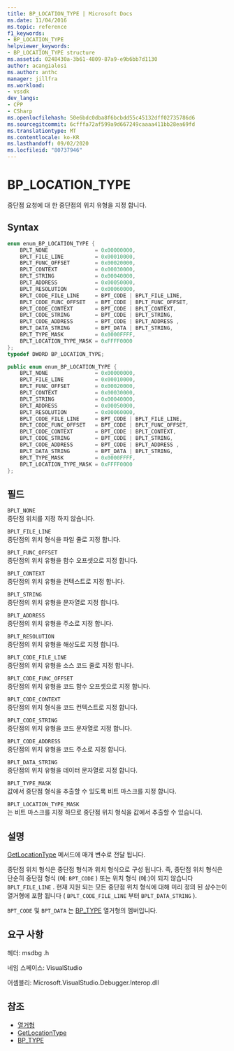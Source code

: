 ```yaml
---
title: BP_LOCATION_TYPE | Microsoft Docs
ms.date: 11/04/2016
ms.topic: reference
f1_keywords:
- BP_LOCATION_TYPE
helpviewer_keywords:
- BP_LOCATION_TYPE structure
ms.assetid: 0248430a-3b61-4809-87a9-e9b6bb7d1130
author: acangialosi
ms.author: anthc
manager: jillfra
ms.workload:
- vssdk
dev_langs:
- CPP
- CSharp
ms.openlocfilehash: 50e6bdc0dba8f6bcbdd55c45132dff02735786d6
ms.sourcegitcommit: 6cfffa72af599a9d667249caaaa411bb28ea69fd
ms.translationtype: MT
ms.contentlocale: ko-KR
ms.lasthandoff: 09/02/2020
ms.locfileid: "80737946"
---
```

# <a name="bp_location_type"></a>BP_LOCATION_TYPE
중단점 요청에 대 한 중단점의 위치 유형을 지정 합니다.

## <a name="syntax"></a>Syntax

```cpp
enum enum_BP_LOCATION_TYPE {
    BPLT_NONE               = 0x00000000,
    BPLT_FILE_LINE          = 0x00010000,
    BPLT_FUNC_OFFSET        = 0x00020000,
    BPLT_CONTEXT            = 0x00030000,
    BPLT_STRING             = 0x00040000,
    BPLT_ADDRESS            = 0x00050000,
    BPLT_RESOLUTION         = 0x00060000,
    BPLT_CODE_FILE_LINE     = BPT_CODE | BPLT_FILE_LINE,
    BPLT_CODE_FUNC_OFFSET   = BPT_CODE | BPLT_FUNC_OFFSET,
    BPLT_CODE_CONTEXT       = BPT_CODE | BPLT_CONTEXT,
    BPLT_CODE_STRING        = BPT_CODE | BPLT_STRING,
    BPLT_CODE_ADDRESS       = BPT_CODE | BPLT_ADDRESS ,
    BPLT_DATA_STRING        = BPT_DATA | BPLT_STRING,
    BPLT_TYPE_MASK          = 0x0000FFFF,
    BPLT_LOCATION_TYPE_MASK = 0xFFFF0000
};
typedef DWORD BP_LOCATION_TYPE;
```

```csharp
public enum enum_BP_LOCATION_TYPE {
    BPLT_NONE               = 0x00000000,
    BPLT_FILE_LINE          = 0x00010000,
    BPLT_FUNC_OFFSET        = 0x00020000,
    BPLT_CONTEXT            = 0x00030000,
    BPLT_STRING             = 0x00040000,
    BPLT_ADDRESS            = 0x00050000,
    BPLT_RESOLUTION         = 0x00060000,
    BPLT_CODE_FILE_LINE     = BPT_CODE | BPLT_FILE_LINE,
    BPLT_CODE_FUNC_OFFSET   = BPT_CODE | BPLT_FUNC_OFFSET,
    BPLT_CODE_CONTEXT       = BPT_CODE | BPLT_CONTEXT,
    BPLT_CODE_STRING        = BPT_CODE | BPLT_STRING,
    BPLT_CODE_ADDRESS       = BPT_CODE | BPLT_ADDRESS ,
    BPLT_DATA_STRING        = BPT_DATA | BPLT_STRING,
    BPLT_TYPE_MASK          = 0x0000FFFF,
    BPLT_LOCATION_TYPE_MASK = 0xFFFF0000
};
```

## <a name="fields"></a>필드
`BPLT_NONE`\
중단점 위치를 지정 하지 않습니다.

`BPLT_FILE_LINE`\
중단점의 위치 형식을 파일 줄로 지정 합니다.

`BPLT_FUNC_OFFSET`\
중단점의 위치 유형을 함수 오프셋으로 지정 합니다.

`BPLT_CONTEXT`\
중단점의 위치 유형을 컨텍스트로 지정 합니다.

`BPLT_STRING`\
중단점의 위치 유형을 문자열로 지정 합니다.

`BPLT_ADDRESS`\
중단점의 위치 유형을 주소로 지정 합니다.

`BPLT_RESOLUTION`\
중단점의 위치 유형을 해상도로 지정 합니다.

`BPLT_CODE_FILE_LINE`\
중단점의 위치 유형을 소스 코드 줄로 지정 합니다.

`BPLT_CODE_FUNC_OFFSET`\
중단점의 위치 유형을 코드 함수 오프셋으로 지정 합니다.

`BPLT_CODE_CONTEXT`\
중단점의 위치 형식을 코드 컨텍스트로 지정 합니다.

`BPLT_CODE_STRING`\
중단점의 위치 유형을 코드 문자열로 지정 합니다.

`BPLT_CODE_ADDRESS`\
중단점의 위치 유형을 코드 주소로 지정 합니다.

`BPLT_DATA_STRING`\
중단점의 위치 유형을 데이터 문자열로 지정 합니다.

`BPLT_TYPE_MASK`\
값에서 중단점 형식을 추출할 수 있도록 비트 마스크를 지정 합니다.

`BPLT_LOCATION_TYPE_MASK`\
는 비트 마스크를 지정 하므로 중단점 위치 형식을 값에서 추출할 수 있습니다.

## <a name="remarks"></a>설명
[GetLocationType](../../../extensibility/debugger/reference/idebugbreakpointrequest2-getlocationtype.md) 메서드에 매개 변수로 전달 됩니다.

중단점 위치 형식은 중단점 형식과 위치 형식으로 구성 됩니다. 즉, 중단점 위치 형식은 단순히 중단점 형식 (예: `BPT_CODE` ) 또는 위치 형식 (예:)이 되지 않습니다 `BPLT_FILE_LINE` . 현재 지원 되는 모든 중단점 위치 형식에 대해 미리 정의 된 상수는이 열거형에 포함 됩니다 ( `BPLT_CODE_FILE_LINE` 부터 `BPLT_DATA_STRING` ).

`BPT_CODE` 및 `BPT_DATA` 는 [BP_TYPE](../../../extensibility/debugger/reference/bp-type.md) 열거형의 멤버입니다.

## <a name="requirements"></a>요구 사항
헤더: msdbg .h

네임 스페이스: VisualStudio

어셈블리: Microsoft.VisualStudio.Debugger.Interop.dll

## <a name="see-also"></a>참조
- [열거형](../../../extensibility/debugger/reference/enumerations-visual-studio-debugging.md)
- [GetLocationType](../../../extensibility/debugger/reference/idebugbreakpointrequest2-getlocationtype.md)
- [BP_TYPE](../../../extensibility/debugger/reference/bp-type.md)
